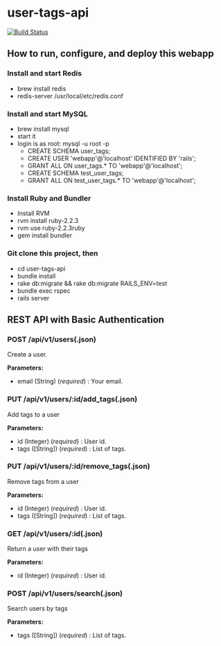 # user-tags-api

[![Build Status](https://travis-ci.org/robertjamesmiller/user-tags-api.svg?branch=master)](https://travis-ci.org/robertjamesmiller/user-tags-api)

## How to run, configure, and deploy this webapp
 
### Install and start Redis

* brew install redis
* redis-server /usr/local/etc/redis.conf

### Install and start MySQL

* brew install mysql
* start it
* login is as root: mysql -u root -p
  * CREATE SCHEMA user_tags;
  * CREATE USER 'webapp'@'localhost' IDENTIFIED BY 'rails';
  * GRANT ALL ON user_tags.* TO 'webapp'@'localhost';
  * CREATE SCHEMA test_user_tags; 
  * GRANT ALL ON test_user_tags.* TO 'webapp'@'localhost';

### Install Ruby and Bundler

* Install RVM
* rvm install ruby-2.2.3
* rvm use ruby-2.2.3ruby 
* gem install bundler

### Git clone this project, then

* cd user-tags-api
* bundle install
* rake db:migrate && rake db:migrate RAILS_ENV=test
* bundle exec rspec
* rails server

## REST API with Basic Authentication

### POST /api/v1/users(.json)

 Create a user.

**Parameters:** 

 - email (String) (*required*) : Your email. 

### PUT /api/v1/users/:id/add\_tags(.json)

 Add tags to a user

**Parameters:** 

 - id (Integer) (*required*) : User id. 
 - tags ([String]) (*required*) : List of tags. 

### PUT /api/v1/users/:id/remove\_tags(.json)

 Remove tags from a user

**Parameters:** 

 - id (Integer) (*required*) : User id. 
 - tags ([String]) (*required*) : List of tags. 

### GET /api/v1/users/:id(.json)

 Return a user with their tags

**Parameters:** 

 - id (Integer) (*required*) : User id. 

### POST /api/v1/users/search(.json)

 Search users by tags

**Parameters:** 

 - tags ([String]) (*required*) : List of tags. 